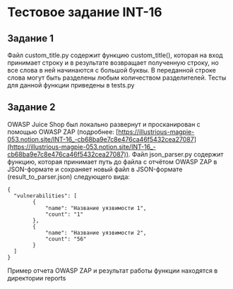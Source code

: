 # Тестовое задание INT-16

## Задание 1
Файл custom_title.py содержит функцию custom_title(), которая на вход принимает строку и в результате возвращает полученную строку, но все слова в ней начинаются с большой буквы. В переданной строке слова могут быть разделены любым количеством разделителей. 
Тесты для данной функции приведены в tests.py

## Задание 2
OWASP Juice Shop был локально развернут и просканирован с помощью OWASP ZAP (подробнее: [https://illustrious-magpie-053.notion.site/INT-16_-cb68ba9e7c8e476ca46f5432cea27087](https://illustrious-magpie-053.notion.site/INT-16_-cb68ba9e7c8e476ca46f5432cea27087)).
Файл json_parser.py содержит функцию, которая принимает путь до файла с отчётом OWASP ZAP в JSON-формате и сохраняет новый файл в JSON-формате (result_to_parser.json) следующего вида:
```
{
  "vulnerabilities": [
        {
            "name": "Название уязвимости 1",
            "count": "1" 
        },
        {
            "name": "Название уязвимости 2",
            "count": "56"
        }
  ]
}
```
Пример отчета OWASP ZAP и результат работы функции находятся в директории reports

